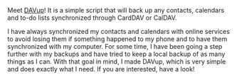 <!-- title: DAVup: back up your contacts and calendars -->
<!-- slug: davup -->
<!-- categories: FOSS, Projects -->
<!-- date: 2020-08-30T19:27:00Z -->

Meet [DAVup][d]! It is a simple script that will back up any contacts, calendars
and to-do lists synchronized through CardDAV or CalDAV.

I have always synchronized my contacts and calendars with online services to
avoid losing them if something happened to my phone and to have them
synchronized with my computer. For some time, I have been going a step further
with my backups and have tried to keep a local backup of as many things as I
can. With that goal in mind, I made DAVup, which is very simple and does exactly
what I need. If you are interested, have a look!


[d]: <https://git.oscarbenedito.com/osf/file/davup.sh.html> "DAVup — git.oscarbenedito.com"
